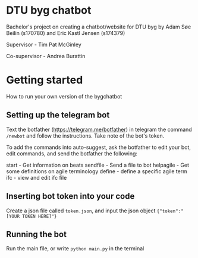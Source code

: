 # DTU byg chatbot
Bachelor's project on creating a chatbot/website for DTU byg by Adam Søe Beilin (s170780) and Eric Kastl Jensen (s174379)

Supervisor - Tim Pat McGinley

Co-supervisor - Andrea Burattin

# Getting started
How to run your own version of the bygchatbot
## Setting up the telegram bot
Text the botfather (https://telegram.me/botfather) in telegram the command `/newbot` and follow the instructions. Take note of the bot's token.

To add the commands into auto-suggest, ask the botfather to edit your bot, edit commands, and send the botfather the following:

start - Get information on beats
sendfile - Send a file to bot
helpagile - Get some definitions on agile terminology
define - define a specific agile term
ifc - view and edit ifc file

## Inserting bot token into your code
Create a json file called `token.json`, and input the json object `{"token":"[YOUR TOKEN HERE]"}`

## Running the bot
Run the main file, or write `python main.py` in the terminal
